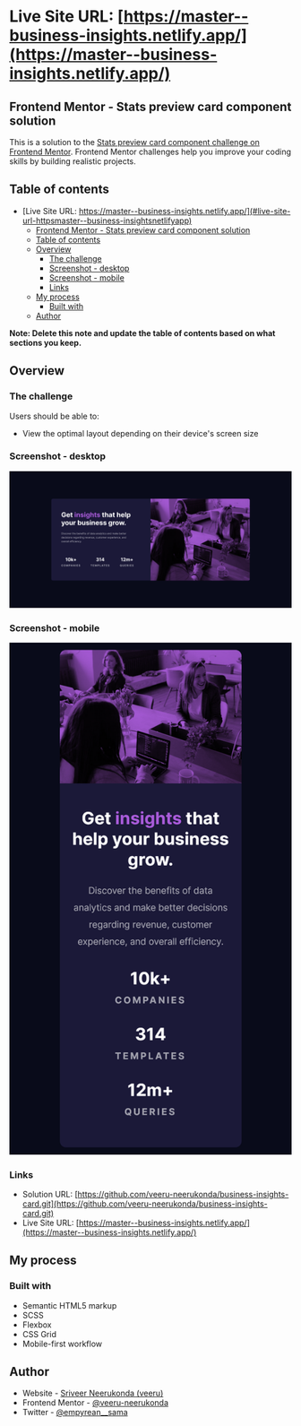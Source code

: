 # Live Site URL: [https://master--business-insights.netlify.app/](https://master--business-insights.netlify.app/)

## Frontend Mentor - Stats preview card component solution

This is a solution to the [Stats preview card component challenge on Frontend Mentor](https://www.frontendmentor.io/challenges/stats-preview-card-component-8JqbgoU62). Frontend Mentor challenges help you improve your coding skills by building realistic projects.

## Table of contents

- [Live Site URL: https://master--business-insights.netlify.app/](#live-site-url-httpsmaster--business-insightsnetlifyapp)
  - [Frontend Mentor - Stats preview card component solution](#frontend-mentor---stats-preview-card-component-solution)
  - [Table of contents](#table-of-contents)
  - [Overview](#overview)
    - [The challenge](#the-challenge)
    - [Screenshot - desktop](#screenshot---desktop)
    - [Screenshot - mobile](#screenshot---mobile)
    - [Links](#links)
  - [My process](#my-process)
    - [Built with](#built-with)
  - [Author](#author)

**Note: Delete this note and update the table of contents based on what sections you keep.**

## Overview

### The challenge

Users should be able to:

- View the optimal layout depending on their device's screen size

### Screenshot - desktop

![screenshot of the website in desktop](./screenshot-desktop.png)

### Screenshot - mobile

![screenshot of the website in mobile](./screenshot-mobile.png)

### Links

- Solution URL: [https://github.com/veeru-neerukonda/business-insights-card.git](https://github.com/veeru-neerukonda/business-insights-card.git)
- Live Site URL: [https://master--business-insights.netlify.app/](https://master--business-insights.netlify.app/)

## My process

### Built with

- Semantic HTML5 markup
- SCSS
- Flexbox
- CSS Grid
- Mobile-first workflow

## Author

- Website - [Sriveer Neerukonda (veeru)](https://veeru-portfolio.netlify.app/)
- Frontend Mentor - [@veeru-neerukonda](https://www.frontendmentor.io/profile/veeru-neerukonda)
- Twitter - [@empyrean__sama](https://www.twitter.com/empyrean__sama)
